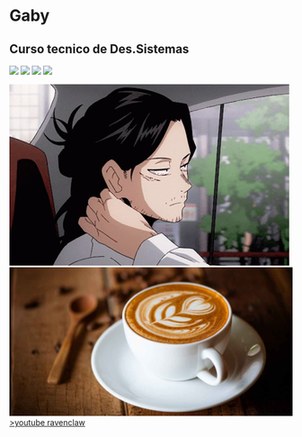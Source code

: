 # Gaby
## Curso tecnico de Des.Sistemas

 <img height="200px" src="https://cdn.jsdelivr.net/gh/devicons/devicon/icons/phalcon/phalcon-original.svg" /> <img height="200px" src="https://cdn.jsdelivr.net/gh/devicons/devicon/icons/java/java-plain.svg" />  <img height="200px" src="https://cdn.jsdelivr.net/gh/devicons/devicon/icons/latex/latex-original.svg" /> <img height="200px" src="https://cdn.jsdelivr.net/gh/devicons/devicon/icons/phoenix/phoenix-plain.svg" /> 

<img src="Aizawa.gif"/>
<img src="coffee62.jpg"/>
<a href="https://www.youtube.com/watch?v=r3xE2TmqpKQ&t=3s"> >youtube ravenclaw</a>
